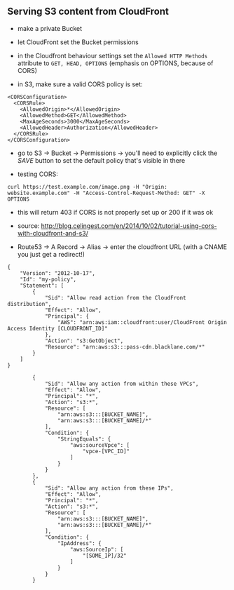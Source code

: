 ## Serving S3 content from CloudFront

- make a private Bucket

- let CloudFront set the Bucket permissions

- in the Cloudfront behaviour settings set the `Allowed HTTP Methods` attribute to `GET, HEAD, OPTIONS` (emphasis on OPTIONS, because of CORS)

- in S3, make sure a valid CORS policy is set:

```
<CORSConfiguration>
  <CORSRule>
    <AllowedOrigin>*</AllowedOrigin>
    <AllowedMethod>GET</AllowedMethod>
    <MaxAgeSeconds>3000</MaxAgeSeconds>
    <AllowedHeader>Authorization</AllowedHeader>
  </CORSRule>
</CORSConfiguration>
```

- go to S3 -> Bucket -> Permissions -> you'll need to explicitly click the *SAVE* button to set the default policy that's visible in there

- testing CORS:

```
curl https://test.example.com/image.png -H "Origin: website.example.com" -H "Access-Control-Request-Method: GET" -X OPTIONS
```

- this will return 403 if CORS is not properly set up or 200 if it was ok

- source: http://blog.celingest.com/en/2014/10/02/tutorial-using-cors-with-cloudfront-and-s3/

- Route53 -> A Record -> Alias -> enter the cloudfront URL (with a CNAME you just get a redirect!)

```
{
    "Version": "2012-10-17",
    "Id": "my-policy",
    "Statement": [
        {
            "Sid": "Allow read action from the CloudFront distribution",
            "Effect": "Allow",
            "Principal": {
                "AWS": "arn:aws:iam::cloudfront:user/CloudFront Origin Access Identity [CLOUDFRONT_ID]"
            },
            "Action": "s3:GetObject",
            "Resource": "arn:aws:s3:::pass-cdn.blacklane.com/*"
        }
    ]
}
```

```
        {
            "Sid": "Allow any action from within these VPCs",
            "Effect": "Allow",
            "Principal": "*",
            "Action": "s3:*",
            "Resource": [
                "arn:aws:s3:::[BUCKET_NAME]",
                "arn:aws:s3:::[BUCKET_NAME]/*"
            ],
            "Condition": {
                "StringEquals": {
                    "aws:sourceVpce": [
                        "vpce-[VPC_ID]"
                    ]
                }
            }
        },
        {
            "Sid": "Allow any action from these IPs",
            "Effect": "Allow",
            "Principal": "*",
            "Action": "s3:*",
            "Resource": [
                "arn:aws:s3:::[BUCKET_NAME]",
                "arn:aws:s3:::[BUCKET_NAME]/*"
            ],
            "Condition": {
                "IpAddress": {
                    "aws:SourceIp": [
                        "[SOME_IP]/32"
                    ]
                }
            }
        }
```

